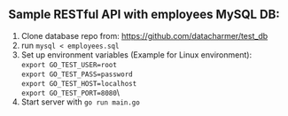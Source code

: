 ## Sample RESTful API with employees MySQL DB:

1. Clone database repo from: https://github.com/datacharmer/test_db
2. run `mysql < employees.sql`
3. Set up environment variables (Example for Linux environment):\
  `export GO_TEST_USER=root`\
  `export GO_TEST_PASS=password`\
  `export GO_TEST_HOST=localhost`\
  `export GO_TEST_PORT=8080`\
4. Start server with `go run main.go`
